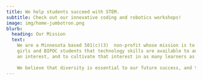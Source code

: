 ```yaml
---
title: We help students succeed with STEM.
subtitle: Check out our innovative coding and robotics workshops!
image: img/home-jumbotron.png
blurb:
  heading: Our Mission
  text: 
    We are a Minnesota based 501(c)(3)  non-profit whose mission is to show
    girls and BIPOC students that technology skills are available to anyone with
    an interest, and to cultivate that interest in as many learners as possible.
     
    We believe that diversity is essential to our future success, and that we all do better when we all do better.
---
```


